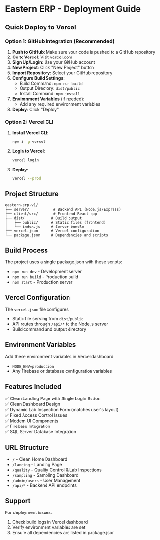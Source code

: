 # Eastern ERP - Deployment Guide

## Quick Deploy to Vercel

### Option 1: GitHub Integration (Recommended)

1. **Push to GitHub**: Make sure your code is pushed to a GitHub repository
2. **Go to Vercel**: Visit [vercel.com](https://vercel.com)
3. **Sign Up/Login**: Use your GitHub account
4. **New Project**: Click "New Project" button
5. **Import Repository**: Select your GitHub repository
6. **Configure Build Settings**:
   - Build Command: `npm run build`
   - Output Directory: `dist/public`
   - Install Command: `npm install`
7. **Environment Variables** (if needed):
   - Add any required environment variables
8. **Deploy**: Click "Deploy"

### Option 2: Vercel CLI

1. **Install Vercel CLI**:
   ```bash
   npm i -g vercel
   ```

2. **Login to Vercel**:
   ```bash
   vercel login
   ```

3. **Deploy**:
   ```bash
   vercel --prod
   ```

## Project Structure

```
eastern-erp-v1/
├── server/           # Backend API (Node.js/Express)
├── client/src/       # Frontend React app
├── dist/            # Build output
│   ├── public/      # Static files (frontend)
│   └── index.js     # Server bundle
├── vercel.json      # Vercel configuration
└── package.json     # Dependencies and scripts
```

## Build Process

The project uses a single package.json with these scripts:
- `npm run dev` - Development server
- `npm run build` - Production build
- `npm start` - Production server

## Vercel Configuration

The `vercel.json` file configures:
- Static file serving from `dist/public`
- API routes through `/api/*` to the Node.js server
- Build command and output directory

## Environment Variables

Add these environment variables in Vercel dashboard:
- `NODE_ENV=production`
- Any Firebase or database configuration variables

## Features Included

✅ Clean Landing Page with Single Login Button  
✅ Clean Dashboard Design  
✅ Dynamic Lab Inspection Form (matches user's layout)  
✅ Fixed Access Control Issues  
✅ Modern UI Components  
✅ Firebase Integration  
✅ SQL Server Database Integration  

## URL Structure

- `/` - Clean Home Dashboard
- `/landing` - Landing Page
- `/quality` - Quality Control & Lab Inspections
- `/sampling` - Sampling Dashboard
- `/admin/users` - User Management
- `/api/*` - Backend API endpoints

## Support

For deployment issues:
1. Check build logs in Vercel dashboard
2. Verify environment variables are set
3. Ensure all dependencies are listed in package.json